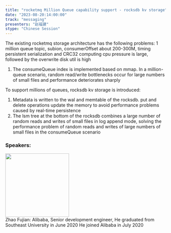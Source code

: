 ```yaml
---
title: "rocketmq Million Queue capability support - rocksdb kv storage"
date: "2023-08-20:14:00:00" 
track: "messaging"
presenters: "赵福建"
stype: "Chinese Session"
---
```

The existing rocketmq storage architecture has the following problems:
1 million queue topic, subion, consumerOffset about 200-300M, timing persistent serialization and CRC32 computing cpu pressure is large, followed by the overwrite disk util is high
1. The consumeQueue index is implemented based on mmap. In a million-queue scenario, random read/write bottlenecks occur for large numbers of small files and performance deteriorates sharply

To support millions of queues, rocksdb kv storage is introduced:
1. Metadata is written to the wal and memtable of the rocksdb. put and delete operations update the memory to avoid performance problems caused by real-time persistence
2. The lsm tree at the bottom of the rocksdb combines a large number of random reads and writes of small files in log append mode, solving the performance problem of random reads and writes of large numbers of small files in the consumeQueue scenario
 ### Speakers: 
 <img src="https://img.bagevent.com/resource/20230617/1741264950.JPG" width="200" /><br>Zhao Fujian: Alibaba, Senior development engineer, He graduated from Southeast University in June 2020
He joined Alibaba in July 2020
 <br><br>